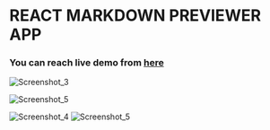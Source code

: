 <h1>REACT MARKDOWN PREVIEWER APP</h1>

<h3>You can reach live demo from <a href="https://furkanlebit7-markdownpreviewer.netlify.app/">here</a></h3>

![Screenshot_3](https://user-images.githubusercontent.com/59422278/201015785-c963f8d1-07e0-4458-8a72-fe8b2bd16e71.png)

![Screenshot_5](https://user-images.githubusercontent.com/59422278/201015646-a1cc7c05-c4a4-4910-aad4-d7994054b968.png)

![Screenshot_4](https://user-images.githubusercontent.com/59422278/202390279-00efd196-1cb0-4fa7-be03-5ca9e50c6645.png)
![Screenshot_5](https://user-images.githubusercontent.com/59422278/202390272-791c12ff-6d55-4a3a-9183-649a0d46b1cd.png)

